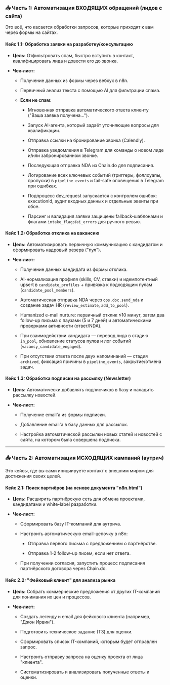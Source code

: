 ### 📥 Часть 1: Автоматизация ВХОДЯЩИХ обращений (лидов с сайта)

Это всё, что касается обработки запросов, которые приходят к вам через формы на сайтах.

#### **Кейс 1.1: Обработка заявки на разработку/консультацию**

- **Цель:** Отфильтровать спам, быстро вступить в контакт, квалифицировать лида и довести его до звонка.
    
- **Чек-лист:**
    
    - Получение данных из формы через вебхук в n8n.
        
    - Первичный анализ текста с помощью AI для фильтрации спама.
        
    - **Если не спам:**
        
        - Мгновенная отправка автоматического ответа клиенту ("Ваша заявка получена...").
            
        - Запуск AI-агента, который задаёт уточняющие вопросы для квалификации.
            
        - Отправка ссылки на бронирование звонка (Calendly).
            
        - Отправка уведомления в Telegram для команды о новом лиде и/или забронированном звонке.
            
        - Последующая отправка NDA из Chain.do для подписания.
        - Логирование всех ключевых событий (триггеры, фоллоуапы, пропуски) в `pipeline_events` и fail-safe оповещения в Telegram при ошибках.
        - Подпроцесс dev_request запускается с контролем ошибок: executionId, аудит входных данных и отдельные эвенты при сбое.
        - Парсинг и валидация заявки защищены fallback-шаблонами и флагами `intake_flags`/`ai_errors` для ручного ревью.
            

#### **Кейс 1.2: Обработка отклика на вакансию**

- **Цель:** Автоматизировать первичную коммуникацию с кандидатом и сформировать кадровый резерв ("пул").
    
- **Чек-лист:**

    - Получение данных кандидата из формы отклика.

    - AI-нормализация профиля (skills, CV, ставки) и идемпотентный upsert в `candidate_profiles` + привязка к подходящим пулам (`candidate_pool_members`).

    - Автоматическая отправка NDA через `ops.doc.send_nda` и создание задач HR (`review_estimate`, `add_to_pool`).

    - Humanized e-mail nurture: первичный отклик ≤10 минут, затем два follow-up письма с паузами (5 и 7 дней) и автоматическими проверками активности (ответ/NDA).

    - При взаимодействии кандидата — перевод лида в стадию `in_pool`, обновление статусов пулов и лог событий (`vacancy_candidate_engaged`).

    - При отсутствии ответа после двух напоминаний — стадия `archived`, фиксация причины в `pipeline_events`, закрытие/отмена задач.
        

#### **Кейс 1.3: Обработка подписки на рассылку (Newsletter)**

- **Цель:** Автоматически добавлять подписчиков в базу и наладить рассылку новостей.
    
- **Чек-лист:**
    
    - Получение email'a из формы подписки.
        
    - Добавление email'a в базу данных для рассылок.
        
    - Настройка автоматической рассылки новых статей и новостей с сайта, на котором была совершена подписка.
        

---

### 📤 Часть 2: Автоматизация ИСХОДЯЩИХ кампаний (аутрич)

Это кейсы, где вы сами инициируете контакт с внешним миром для достижения своих целей.

#### **Кейс 2.1: Поиск партнёров (на основе документа "n8n.html")**

- **Цель:** Расширить партнёрскую сеть для обмена проектами, кандидатами и white-label разработки.
    
- **Чек-лист:**
    
    - Сформировать базу IT-компаний для аутрича.
        
    - Настроить автоматическую email-цепочку в n8n:
        
        - Отправка первого письма с предложением о партнёрстве.
            
        - Отправка 1-2 follow-up писем, если нет ответа.
            
    - При получении согласия, запустить процесс подписания партнёрского договора через Chain.do.
        

#### **Кейс 2.2: "Фейковый клиент" для анализа рынка**

- **Цель:** Собрать коммерческие предложения от других IT-компаний для понимания их цен и процессов.
    
- **Чек-лист:**
    
    - Создать легенду и email для фейкового клиента (например, "Джон Ирвин").
        
    - Подготовить техническое задание (ТЗ) для оценки.
        
    - Сформировать список IT-компаний, которым будет отправлен запрос.
        
    - Настроить отправку запроса на оценку проекта от лица "клиента".
        
    - Систематизировать и анализировать полученные ответы и оценки.
        
